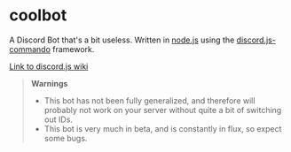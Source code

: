 # coolbot
A Discord Bot that's a bit useless.
Written in [node.js](https://nodejs.org) using the [discord.js-commando](https://www.npmjs.com/package/discord.js-commando) framework.

[Link to discord.js wiki](https://discord.js.org/#/docs/main/stable/general/welcome)

> **Warnings**
> - This bot has not been fully generalized, and therefore will probably not work on your server without quite a bit of switching out IDs.
> - This bot is very much in beta, and is constantly in flux, so expect some bugs.
